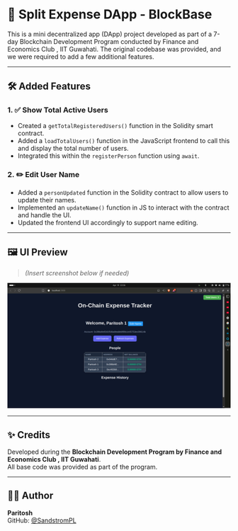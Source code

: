 # 💸 Split Expense DApp - BlockBase

This is a mini decentralized app (DApp) project developed as part of a 7-day Blockchain Development Program conducted by Finance and Economics Club , IIT Guwahati. The original codebase was provided, and we were required to add a few additional features.

---

## 🛠️ Added Features

### 1. ✅ Show Total Active Users
- Created a `getTotalRegisteredUsers()` function in the Solidity smart contract.
- Added a `loadTotalUsers()` function in the JavaScript frontend to call this and display the total number of users.
- Integrated this within the `registerPerson` function using `await`.

### 2. ✏️ Edit User Name
- Added a `personUpdated` function in the Solidity contract to allow users to update their names.
- Implemented an `updateName()` function in JS to interact with the contract and handle the UI.
- Updated the frontend UI accordingly to support name editing.

---

## 🖼️ UI Preview

> *(Insert screenshot below if needed)*

![Updated UI](img.png)

---

## ✨ Credits

Developed during the **Blockchain Development Program by Finance and Economics Club , IIT Guwahati**.  
All base code was provided as part of the program.

---

## 🙋‍♂️ Author

**Paritosh**  
GitHub: [@SandstromPL](https://github.com/SandstromPL)
